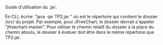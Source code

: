 Guide d'utilisation du .jar:

En CLI, écrire: "java -jar TP2.jar <input-dir>" où <input-dir> est le répertoire qui contient le dossier /src/ du projet. Par exemple, pour JFreeChart, le dossier devrait s'appeler "jfreechart-master".
Pour utiliser le chemin relatif du dossier à la place du chemin absolu, le dossier à évaluer doit être dans le même répertoire que TP2.jar.
